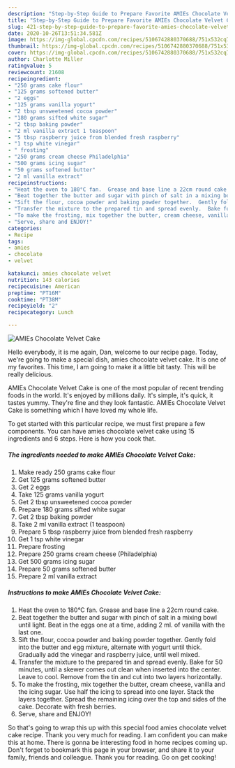 ```yaml
---
description: "Step-by-Step Guide to Prepare Favorite AMIEs Chocolate Velvet Cake"
title: "Step-by-Step Guide to Prepare Favorite AMIEs Chocolate Velvet Cake"
slug: 421-step-by-step-guide-to-prepare-favorite-amies-chocolate-velvet-cake
date: 2020-10-26T13:51:34.581Z
image: https://img-global.cpcdn.com/recipes/5106742880370688/751x532cq70/amies-chocolate-velvet-cake-recipe-main-photo.jpg
thumbnail: https://img-global.cpcdn.com/recipes/5106742880370688/751x532cq70/amies-chocolate-velvet-cake-recipe-main-photo.jpg
cover: https://img-global.cpcdn.com/recipes/5106742880370688/751x532cq70/amies-chocolate-velvet-cake-recipe-main-photo.jpg
author: Charlotte Miller
ratingvalue: 5
reviewcount: 21608
recipeingredient:
- "250 grams cake flour"
- "125 grams softened butter"
- "2 eggs"
- "125 grams vanilla yogurt"
- "2 tbsp unsweetened cocoa powder"
- "180 grams sifted white sugar"
- "2 tbsp baking powder"
- "2 ml vanilla extract 1 teaspoon"
- "5 tbsp raspberry juice from blended fresh raspberry"
- "1 tsp white vinegar"
- " frosting"
- "250 grams cream cheese Philadelphia"
- "500 grams icing sugar"
- "50 grams softened butter"
- "2 ml vanilla extract"
recipeinstructions:
- "Heat the oven to 180°C fan.  Grease and base line a 22cm round cake."
- "Beat together the butter and sugar with pinch of salt in a mixing bowl until light.  Beat in the eggs one at a time, adding 2 ml. of vanilla with the last one."
- "Sift the flour, cocoa powder and baking powder together.  Gently fold into the butter and egg mixture, alternate with yogurt until thick.  Gradually add the vinegar and raspberry juice, until well mixed."
- "Transfer the mixture to the prepared tin and spread evenly.  Bake for 50 minutes, until a skewer comes out clean when inserted into the center.  Leave to cool.  Remove from the tin and cut into two layers horizontally."
- "To make the frosting, mix together the butter, cream cheese, vanilla and the icing sugar.  Use half the icing to spread into one layer.  Stack the layers together.  Spread the remaining icing over the top and sides of the cake.  Decorate with fresh berries."
- "Serve, share and ENJOY!"
categories:
- Recipe
tags:
- amies
- chocolate
- velvet

katakunci: amies chocolate velvet 
nutrition: 143 calories
recipecuisine: American
preptime: "PT16M"
cooktime: "PT38M"
recipeyield: "2"
recipecategory: Lunch

---
```



![AMIEs Chocolate Velvet Cake](https://img-global.cpcdn.com/recipes/5106742880370688/751x532cq70/amies-chocolate-velvet-cake-recipe-main-photo.jpg)

Hello everybody, it is me again, Dan, welcome to our recipe page. Today, we're going to make a special dish, amies chocolate velvet cake. It is one of my favorites. This time, I am going to make it a little bit tasty. This will be really delicious.

AMIEs Chocolate Velvet Cake is one of the most popular of recent trending foods in the world. It's enjoyed by millions daily. It's simple, it's quick, it tastes yummy. They're fine and they look fantastic. AMIEs Chocolate Velvet Cake is something which I have loved my whole life.




To get started with this particular recipe, we must first prepare a few components. You can have amies chocolate velvet cake using 15 ingredients and 6 steps. Here is how you cook that.

<!--inarticleads1-->

##### The ingredients needed to make AMIEs Chocolate Velvet Cake:

1. Make ready 250 grams cake flour
1. Get 125 grams softened butter
1. Get 2 eggs
1. Take 125 grams vanilla yogurt
1. Get 2 tbsp unsweetened cocoa powder
1. Prepare 180 grams sifted white sugar
1. Get 2 tbsp baking powder
1. Take 2 ml vanilla extract (1 teaspoon)
1. Prepare 5 tbsp raspberry juice from blended fresh raspberry
1. Get 1 tsp white vinegar
1. Prepare  frosting
1. Prepare 250 grams cream cheese (Philadelphia)
1. Get 500 grams icing sugar
1. Prepare 50 grams softened butter
1. Prepare 2 ml vanilla extract




<!--inarticleads2-->

##### Instructions to make AMIEs Chocolate Velvet Cake:

1. Heat the oven to 180°C fan.  Grease and base line a 22cm round cake.
1. Beat together the butter and sugar with pinch of salt in a mixing bowl until light.  Beat in the eggs one at a time, adding 2 ml. of vanilla with the last one.
1. Sift the flour, cocoa powder and baking powder together.  Gently fold into the butter and egg mixture, alternate with yogurt until thick.  Gradually add the vinegar and raspberry juice, until well mixed.
1. Transfer the mixture to the prepared tin and spread evenly.  Bake for 50 minutes, until a skewer comes out clean when inserted into the center.  Leave to cool.  Remove from the tin and cut into two layers horizontally.
1. To make the frosting, mix together the butter, cream cheese, vanilla and the icing sugar.  Use half the icing to spread into one layer.  Stack the layers together.  Spread the remaining icing over the top and sides of the cake.  Decorate with fresh berries.
1. Serve, share and ENJOY!




So that's going to wrap this up with this special food amies chocolate velvet cake recipe. Thank you very much for reading. I am confident you can make this at home. There is gonna be interesting food in home recipes coming up. Don't forget to bookmark this page in your browser, and share it to your family, friends and colleague. Thank you for reading. Go on get cooking!
